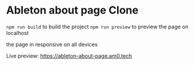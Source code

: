 # Ableton about page Clone

`npm run build` to build the project
`npm run preview` to preview the page on localhost

the page in responsive on all devices

Live preview: https://ableton-about-page.am0.tech
